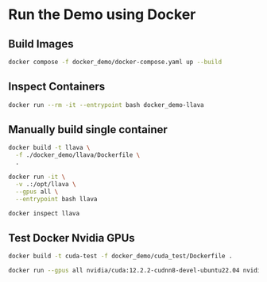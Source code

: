 # Run the Demo using Docker

## Build Images

```bash
docker compose -f docker_demo/docker-compose.yaml up --build
```

## Inspect Containers

```bash
docker run --rm -it --entrypoint bash docker_demo-llava
```

## Manually build single container

```bash
docker build -t llava \
  -f ./docker_demo/llava/Dockerfile \
  .

docker run -it \
  -v .:/opt/llava \
  --gpus all \
  --entrypoint bash llava

docker inspect llava
```

## Test Docker Nvidia GPUs

```bash
docker build -t cuda-test -f docker_demo/cuda_test/Dockerfile .
```

```bash
docker run --gpus all nvidia/cuda:12.2.2-cudnn8-devel-ubuntu22.04 nvidia-smi
```